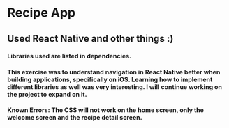 # Recipe App
## Used React Native and other things :)

#### Libraries used are listed in dependencies. 

#### This exercise was to understand navigation in React Native better when building applications, specifically on iOS. Learning how to implement different libraries as well was very interesting. I will continue working on the project to expand on it. 

#### Known Errors: The CSS will not work on the home screen, only the welcome screen and the recipe detail screen.

